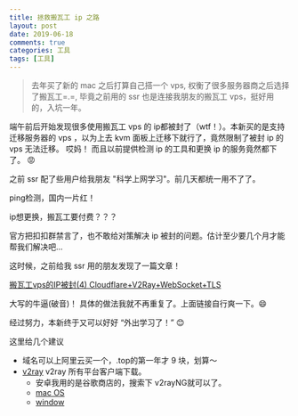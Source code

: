 ```yaml
---
title: 拯救搬瓦工 ip 之路
layout: post
date: 2019-06-18
comments: true
categories: 工具
tags: [工具]
---
```

<!--more-->
>去年买了新的 mac 之后打算自己搭一个 vps, 权衡了很多服务器商之后选择了搬瓦工=.=, 毕竟之前用的 ssr 也是连接我朋友的搬瓦工 vps，挺好用的，入坑一年。

端午前后开始发现很多使用搬瓦工 vps 的 ip都被封了（wtf！）。本新买的是支持迁移服务器的 vps ，以为上去 kvm 面板上迁移下就行了，竟然限制了被封 ip 的 vps 无法迁移。 哎妈！ 而且以前提供检测 ip 的工具和更换 ip 的服务竟然都下了。 😡

之前 ssr 配了些用户给我朋友 "科学上网学习"。前几天都统一用不了了。

ping检测，国内一片红！

ip想更换，搬瓦工要付费？？？

官方把扣扣群禁言了，也不敢给对策解决 ip 被封的问题。估计至少要几个月才能帮我们解决吧...

这时候，之前给我 ssr 用的朋友发现了一篇文章！

[搬瓦工vps的IP被封(4) Cloudflare+V2Ray+WebSocket+TLS](https://eveaz.com/1094.html)

大写的牛逼(破音)！ 具体的做法我就不再重复了。上面链接自行爽一下。😄

经过努力，本新终于又可以好好 “外出学习了！” 😊

这里给几个建议

* 域名可以上阿里云买一个，.top的第一年才 9 块，划算～
* [v2ray](http://einverne.github.io/post/2018/01/v2ray.html) v2ray 所有平台客户端下载。
	* 安卓我用的是谷歌商店的，搜索下 v2rayNG就可以了。
	* [mac OS](https://github.com/Cenmrev/V2RayX)
	* [window](https://github.com/Cenmrev/V2RayW)



